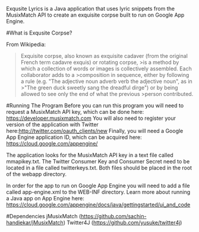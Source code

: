 Exqusite Lyrics is a Java application that uses lyric snippets from the MusixMatch API to create an exquisite corpse built to run on Google App Engine.

#What is Exqusite Corpse?

From Wikipedia:
>Exquisite corpse, also known as exquisite cadaver (from the original French term cadavre exquis) or rotating corpse, >is a method by which a collection of words or images is collectively assembled. Each collaborator adds to a >composition in sequence, either by following a rule (e.g. "The adjective noun adverb verb the adjective noun", as in >"The green duck sweetly sang the dreadful dirge") or by being allowed to see only the end of what the previous >person contributed.


#Running The Program
Before you can run this program you will need to request a MusixMatch API key, which can be done here: https://developer.musixmatch.com
You will also need to register your version of the application with Twitter here:http://twitter.com/oauth_clients/new
Finally, you will need a Google App Engine application ID, which can be acquired here: https://cloud.google.com/appengine/

The application looks for the MusixMatch API key in a text file called mmapikey.txt. The Twitter Consumer Key and Consumer Secret need to be located in a file called twitterkeys.txt. Both files should be placed in the root of the webapp directory.

In order for the app to run on Google App Engine you will need to add a file called app-engine.xml to the WEB-INF directory. Learn more about running a Java app on App Engine here: https://cloud.google.com/appengine/docs/java/gettingstarted/ui_and_code 

#Dependencies
jMusixMatch (https://github.com/sachin-handiekar/jMusixMatch)
Twitter4J (https://github.com/yusuke/twitter4j)

